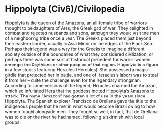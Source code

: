 # Hippolyta (Civ6)/Civilopedia

Hippolyta is the queen of the Amazons, an all-female tribe of warriors thought to be daughters of Ares, the Greek god of war. They delighted in combat and rejected husbands and sons, although they would visit the men of a neighboring tribe once a year. The Greeks placed them just beyond their eastern border, usually in Asia Minor on the edges of the Black Sea. Perhaps their legend was a way for the Greeks to imagine a different society outside of the boundaries of what they considered civilization, or perhaps there was some sort of historical precedent for warrior women amongst the Scythians or other peoples of that region.
Hippolyta is a figure in a few stories featuring Heracles (Hercules). She possessed a magic girdle that protected her in battle, and one of Heracles’s labors was to steal it from her – quite the challenge even for the legendary strongman. According to some versions of the legend, Heracles charmed the Amazon, which so infuriated Hera that the goddess incited Hippolyta’s Amazons to attack.
The name "Amazon" has gotten a lot of use in the years since Hippolyta. The Spanish explorer Francisco de Orellana gave the title to the indigenous people that he met in what would become Brazil owing to how women fought alongside men. They fought so well, in fact, that de Orellana was to die on the river he had named, following a skirmish with local groups.